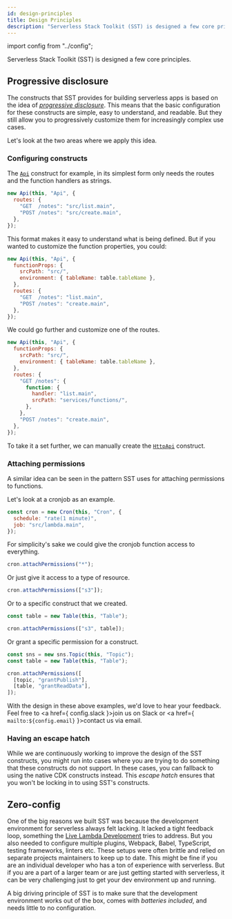 ```yaml
---
id: design-principles
title: Design Principles
description: "Serverless Stack Toolkit (SST) is designed a few core principles."
---
```


import config from "../config";

Serverless Stack Toolkit (SST) is designed a few core principles.

## Progressive disclosure

The constructs that SST provides for building serverless apps is based on the idea of [_progressive disclosure_](https://en.wikipedia.org/wiki/Progressive_disclosure). This means that the basic configuration for these constructs are simple, easy to understand, and readable. But they still allow you to progressively customize them for increasingly complex use cases.

Let's look at the two areas where we apply this idea.

### Configuring constructs

The [`Api`](constructs/api.md) construct for example, in its simplest form only needs the routes and the function handlers as strings.

```js
new Api(this, "Api", {
  routes: {
    "GET  /notes": "src/list.main",
    "POST /notes": "src/create.main",
  },
});
```

This format makes it easy to understand what is being defined. But if you wanted to customize the function properties, you could:

```js {2-5}
new Api(this, "Api", {
  functionProps: {
    srcPath: "src/",
    environment: { tableName: table.tableName },
  },
  routes: {
    "GET  /notes": "list.main",
    "POST /notes": "create.main",
  },
});
```

We could go further and customize one of the routes.

```js {7-12}
new Api(this, "Api", {
  functionProps: {
    srcPath: "src/",
    environment: { tableName: table.tableName },
  },
  routes: {
    "GET /notes": {
      function: {
        handler: "list.main",
        srcPath: "services/functions/",
      },
    },
    "POST /notes": "create.main",
  },
});
```

To take it a set further, we can manually create the [`HttpApi`](constructs/api.md#httpapi-1) construct.

### Attaching permissions

A similar idea can be seen in the pattern SST uses for attaching permissions to functions.

Let's look at a cronjob as an example.

```js
const cron = new Cron(this, "Cron", {
  schedule: "rate(1 minute)",
  job: "src/lambda.main",
});
```

For simplicity's sake we could give the cronjob function access to everything.

```js
cron.attachPermissions("*");
```

Or just give it access to a type of resource.

```js
cron.attachPermissions(["s3"]);
```

Or to a specific construct that we created.

```js {3}
const table = new Table(this, "Table");

cron.attachPermissions(["s3", table]);
```

Or grant a specific permission for a construct.

```js {4-7}
const sns = new sns.Topic(this, "Topic");
const table = new Table(this, "Table");

cron.attachPermissions([
  [topic, "grantPublish"],
  [table, "grantReadData"],
]);
```

With the design in these above examples, we'd love to hear your feedback. Feel free to <a href={ config.slack }>join us on Slack</a> or <a href={ `mailto:${config.email}` }>contact us via email</a>.

### Having an escape hatch

While we are continuously working to improve the design of the SST constructs, you might run into cases where you are trying to do something that these constructs do not support. In these cases, you can fallback to using the native CDK constructs instead. This _escape hatch_ ensures that you won't be locking in to using SST's constructs.

## Zero-config

One of the big reasons we built SST was because the development environment for serverless always felt lacking. It lacked a tight feedback loop, something the [Live Lambda Development](live-lambda-development.md) tries to address. But you also needed to configure multiple plugins, Webpack, Babel, TypeScript, testing frameworks, linters etc. These setups were often brittle and relied on separate projects maintainers to keep up to date. This might be fine if you are an individual developer who has a ton of experience with serverless. But if you are a part of a larger team or are just getting started with serverless, it can be very challenging just to get your dev environment up and running.

A big driving principle of SST is to make sure that the development environment works out of the box, comes with _batteries included_, and needs little to no configuration.
